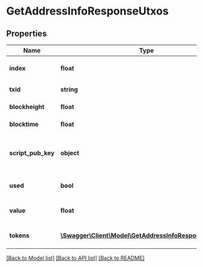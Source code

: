 # GetAddressInfoResponseUtxos

## Properties
Name | Type | Description | Notes
------------ | ------------- | ------------- | -------------
**index** | **float** | Index of the UTXO at this address | [optional] 
**txid** | **string** | Txid of this UTXO | [optional] 
**blockheight** | **float** | Blockheight of the UTXO | [optional] 
**blocktime** | **float** | Blocktime of the UTXO | [optional] 
**script_pub_key** | **object** | Object representing the scruptPubKey of the UTXO | [optional] 
**used** | **bool** | Whether the UTXO has been used | [optional] 
**value** | **float** | Value of the UTXO in NEBL satoshi | [optional] 
**tokens** | [**\Swagger\Client\Model\GetAddressInfoResponseTokens[]**](GetAddressInfoResponseTokens.md) | Array of NTP1 tokens in this UTXO. | [optional] 

[[Back to Model list]](../README.md#documentation-for-models) [[Back to API list]](../README.md#documentation-for-api-endpoints) [[Back to README]](../README.md)


